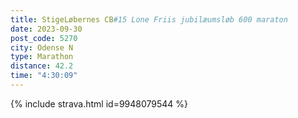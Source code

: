 ```yaml
---
title: StigeLøbernes CB#15 Lone Friis jubilæumsløb 600 maraton
date: 2023-09-30
post_code: 5270
city: Odense N
type: Marathon
distance: 42.2
time: "4:30:09"
---
```

{% include strava.html id=9948079544 %}